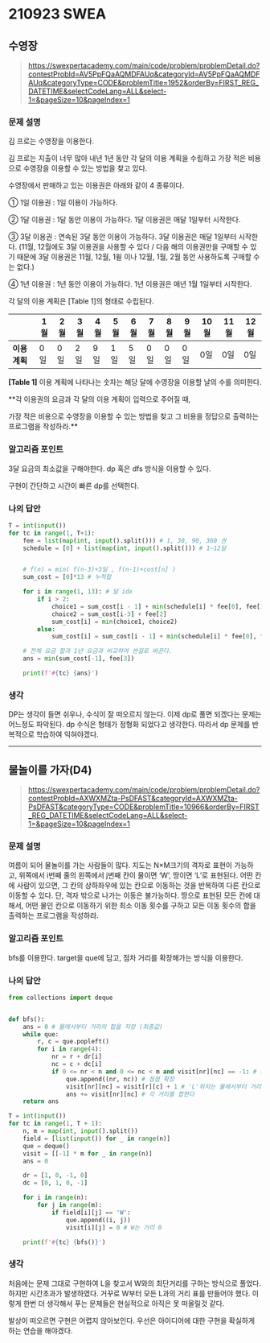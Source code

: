 # 210923 SWEA

## 수영장 

> https://swexpertacademy.com/main/code/problem/problemDetail.do?contestProbId=AV5PpFQaAQMDFAUq&categoryId=AV5PpFQaAQMDFAUq&categoryType=CODE&problemTitle=1952&orderBy=FIRST_REG_DATETIME&selectCodeLang=ALL&select-1=&pageSize=10&pageIndex=1

### 문제 설명

김 프로는 수영장을 이용한다.

김 프로는 지출이 너무 많아 내년 1년 동안 각 달의 이용 계획을 수립하고 가장 적은 비용으로 수영장을 이용할 수 있는 방법을 찾고 있다.

수영장에서 판매하고 있는 이용권은 아래와 같이 4 종류이다.

  ① 1일 이용권 : 1일 이용이 가능하다.

  ② 1달 이용권 : 1달 동안 이용이 가능하다. 1달 이용권은 매달 1일부터 시작한다.

  ③ 3달 이용권 : 연속된 3달 동안 이용이 가능하다. 3달 이용권은 매달 1일부터 시작한다.
    (11월, 12월에도 3달 이용권을 사용할 수 있다 / 다음 해의 이용권만을 구매할 수 있기 때문에 3달 이용권은 11월, 12월, 1윌 이나 12월, 1월, 2월 동안 사용하도록 구매할 수는 없다.)

  ④ 1년 이용권 : 1년 동안 이용이 가능하다. 1년 이용권은 매년 1월 1일부터 시작한다.

각 달의 이용 계획은 [Table 1]의 형태로 수립된다.

|               | **1월** | **2월** | **3월** | **4월** | **5월** | **6월** | **7월** | **8월** | **9월** | **10월** | **11월** | **12월** |
| ------------- | ------- | ------- | ------- | ------- | ------- | ------- | ------- | ------- | ------- | -------- | -------- | -------- |
| **이용 계획** | 0일     | 0일     | 2일     | 9일     | 1일     | 5일     | 0일     | 0일     | 0일     | 0일      | 0일      | 0일      |

**[Table 1]**
이용 계획에 나타나는 숫자는 해당 달에 수영장을 이용할 날의 수를 의미한다.

**각 이용권의 요금과 각 달의 이용 계획이 입력으로 주어질 때,

가장 적은 비용으로 수영장을 이용할 수 있는 방법을 찾고 그 비용을 정답으로 출력하는 프로그램을 작성하라.**

### 알고리즘 포인트

3달 요금의 최소값을 구해야한다. dp 혹은 dfs 방식을 이용할 수 있다.

구현이 간단하고 시간이 빠른 dp를 선택한다.

### 나의 답안

```python
T = int(input())
for tc in range(1, T+1):
    fee = list(map(int, input().split())) # 1, 30, 90, 360 권
    schedule = [0] + list(map(int, input().split())) # 1~12달


    # f(n) = min( f(n-3)+3달 , f(n-1)+cost[n] )
    sum_cost = [0]*13 # 누적합

    for i in range(1, 13): # 달 idx
        if i > 2:
            choice1 = sum_cost[i - 1] + min(schedule[i] * fee[0], fee[1])
            choice2 = sum_cost[i-3] + fee[2]
            sum_cost[i] = min(choice1, choice2)
        else:
            sum_cost[i] = sum_cost[i - 1] + min(schedule[i] * fee[0], fee[1])

    # 전체 요금 합과 1년 요금과 비교하여 싼걸로 바꾼다.
    ans = min(sum_cost[-1], fee[3])

    print(f'#{tc} {ans}')
```

### 생각

DP는 생각이 들면 쉬우나, 수식이 잘 떠오르지 않는다. 이제 dp로 풀면 되겠다는 문제는 어느정도 파악된다. dp 수식은 형태가 정형화 되었다고 생각한다. 따라서 dp 문제를 반복적으로 학습하여 익혀야겠다.



---



## 물놀이를 가자(D4)

> https://swexpertacademy.com/main/code/problem/problemDetail.do?contestProbId=AXWXMZta-PsDFAST&categoryId=AXWXMZta-PsDFAST&categoryType=CODE&problemTitle=10966&orderBy=FIRST_REG_DATETIME&selectCodeLang=ALL&select-1=&pageSize=10&pageIndex=1

### 문제 설명

여름이 되어 물놀이를 가는 사람들이 많다. 지도는 N×M크기의 격자로 표현이 가능하고, 위쪽에서 i번째 줄의 왼쪽에서 j번째 칸이 물이면 ‘W’, 땅이면 ‘L’로 표현된다. 어떤 칸에 사람이 있으면, 그 칸의 상하좌우에 있는 칸으로 이동하는 것을 반복하여 다른 칸으로 이동할 수 있다. 단, 격자 밖으로 나가는 이동은 불가능하다. 땅으로 표현된 모든 칸에 대해서, 어떤 물인 칸으로 이동하기 위한 최소 이동 횟수를 구하고 모든 이동 횟수의 합을 출력하는 프로그램을 작성하라.



### 알고리즘 포인트

bfs를 이용한다. target을 que에 담고, 점차 거리를 확장해가는 방식을 이용한다. 

### 나의 답안

```python
from collections import deque


def bfs():
    ans = 0 # 물에서부터 거리의 합을 저장 (최종값)
    while que:
        r, c = que.popleft()
        for i in range(4):
            nr = r + dr[i]
            nc = c + dc[i]
            if 0 <= nr < n and 0 <= nc < m and visit[nr][nc] == -1: # 갈수있고, 방문한적없으면
                que.append((nr, nc)) # 점점 확장
                visit[nr][nc] = visit[r][c] + 1 # 'L'위치는 물에서부터 거리가 된다 (1씩 증가)
                ans += visit[nr][nc] # 각 거리를 합한다
    return ans

T = int(input())
for tc in range(1, T + 1):
    n, m = map(int, input().split())
    field = [list(input()) for _ in range(n)]
    que = deque()
    visit = [[-1] * m for _ in range(n)]
    ans = 0

    dr = [1, 0, -1, 0]
    dc = [0, 1, 0, -1]

    for i in range(n):
        for j in range(m):
            if field[i][j] == 'W':
                que.append((i, j))
                visit[i][j] = 0 # W는 거리 0

    print(f'#{tc} {bfs()}')
```

### 생각

처음에는 문제 그대로 구현하여 L을 찾고서 W와의 최단거리를 구하는 방식으로 풀었다. 하지만 시간초과가 발생하였다. 거꾸로 W부터 모든 L과의 거리 표를 만들어야 했다. 이렇게 한번 더 생각해서 푸는 문제들은 현실적으로 아직은 못 떠올릴것 같다. 

발상이 떠오르면 구현은 어렵지 않아보인다. 우선은 아이디어에 대한 구현을 확실하게 하는 연습을 해야겠다.